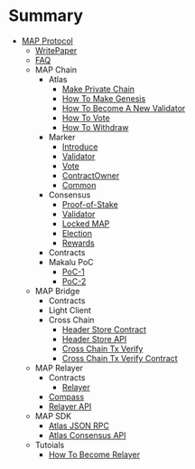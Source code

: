 # Summary

* [MAP Protocol](README.md)
    * [WritePaper](writePaper.md)
    * [FAQ](getting-started/faq.md)
    * MAP Chain
        * Atlas
            * [Make Private Chain](map-protocol/privatenet/PrivateNet.md) 
            * [How To Make Genesis](map-protocol/validator/Overview/HowToMakeGenesis.md)
            * [How To Become A New Validator](map-protocol/validator/Overview/HowToBecomeANewValidator.md) 
            * [How To Vote](map-protocol/validator/Overview/HowToVote.md)
            * [How To Withdraw](map-protocol/validator/Overview/HowToWithdraw.md)
        * Marker
            * [Introduce](map-protocol/marker/Marker.md)
            * [Validator](map-protocol/marker/AboutValidator.md)
            * [Vote](map-protocol/marker/AboutVote.md)
            * [ContractOwner](map-protocol/marker/AboutContractOwner.md)
            * [Common](map-protocol/marker/AboutCommon.md)
        * Consensus
            * [Proof-of-Stake](map-protocol/consensus/Proof-of-Stake.md)
            * [Validator](map-protocol/validator/Validator.md)
            * [Locked MAP](map-protocol/validator/LockedMAP.md)
            * [Election](map-protocol/validator/Election.md)
            * [Rewards](map-protocol/validator/Rewards.md)
        * Contracts
        * Makalu PoC
            * [PoC-1](Makalu-PoC/PoC-1.md)
            * [PoC-2](Makalu-PoC/PoC-2.md)
    * MAP Bridge
        * Contracts
        * Light Client
        * Cross Chain
            * [Header Store Contract](cross-chain/light-client-data/Header-Store-Contract.md)
            * [Header Store API](cross-chain/light-client-data/Header-Store-API.md)
            * [Cross Chain Tx Verify](cross-chain/tx-verify/Tx-Verify.md)
            * [Cross Chain Tx Verify Contract](cross-chain/tx-verify/Tx-Verify-Contract.md)
    * MAP Relayer
        * Contracts
            * [Relayer](map-protocol/relayer/Relayer-Contract.md)
        * [Compass](map-protocol/relayer/Compass.md)      
        * [Relayer API](map-protocol/relayer/Relayer-API.md)
    * MAP SDK
        * [Atlas JSON RPC](rpc-api/RPC-API.md)
        * [Atlas Consensus API](map-protocol/consensus/ConsensusAPI.md)
    * Tutoials
        * [How To Become Relayer](map-protocol/relayer/QuickStart.md)
